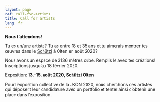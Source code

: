 ```yaml
---
layout: page
ref: call-for-artists
title: Call for artists
lang: fr
---
```


__Nous t’attendons!__ 

Tu es un/une artiste? Tu as entre 18 et 35 ans et tu aimerais montrer tes œuvres dans le [Schützi](https://schuetzi.ch/) à Olten en août 2020? 

Nous avons un espace de 3136 mètres cube. Remplis le avec tes créations! Inscriptions jusqu’au 18 février 2020. 

Exposition: __13.-15. août 2020, [Schützi](https://schuetzi.ch/) Olten__

Pour l’exposition collective de la JKON 2020, nous cherchons des artistes qui déposent leur candidature avec un portfolio et tenter ainsi d’obtenir une place dans l’exposition.

<!-- {% include_relative form.html %} -->
